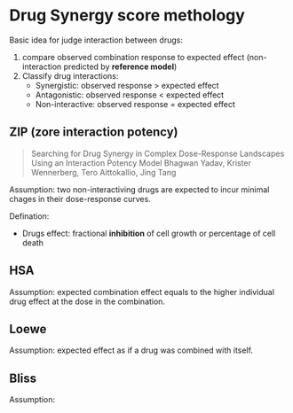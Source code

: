 # Drug Synergy score methology

Basic idea for judge interaction between drugs:

1. compare observed combination response to expected effect (non-interaction predicted by **reference model**)
2. Classify drug interactions:
    * Synergistic: observed response > expected effect
    * Antagonistic: observed response < expected effect
    * Non-interactive: observed response = expected effect

## ZIP (**z**ore **i**nteraction **p**otency)

> Searching for Drug Synergy in Complex Dose-Response Landscapes Using an Interaction Potency Model
> Bhagwan Yadav, Krister Wennerberg, Tero Aittokallio, Jing Tang

Assumption: two non-interactiving drugs are expected to incur minimal chages in their dose-response curves.

Defination:

* Drugs effect: fractional **inhibition** of cell growth or percentage of cell death
 

## HSA

Assumption: expected combination effect equals to the higher individual drug effect at the dose in the combination.

## Loewe

Assumption: expected effect as if a drug was combined with itself.

## Bliss

Assumption: 